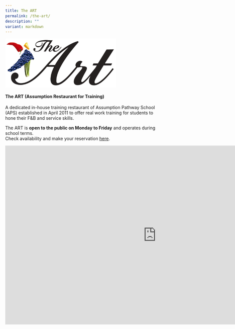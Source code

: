 ```yaml
---
title: The ART
permalink: /the-art/
description: ""
variant: markdown
---
```

<img src="/images/ART/The%20ART%20Logo.png" style="width:70%" align="left">

<br clear="left">

#### The ART (Assumption Restaurant for Training)
A dedicated in-house training restaurant of Assumption Pathway School (APS) established in April 2011 to offer real work training for students to hone their F&amp;B and service skills.

The ART is **open to the public on Monday to Friday** and operates during school terms. <br>
Check availability and make your reservation [here](https://book.chope.co/booking?rid=theart2210sg&amp;source=rest_theart).

<iframe allowfullscreen="true" height="569" width="960" frameborder="0" src="https://docs.google.com/presentation/d/e/2PACX-1vQDSEw9d9jyRn-y0mGm0qMbizgw7mN-t_BIkpSv8xpIkdd9MdwTQoWqo-FVxw-IKfRJi770BjvOgEda/embed?start=true&amp;loop=true&amp;delayms=3000"></iframe>